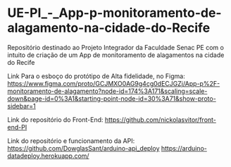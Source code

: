 # UE-PI_-_App-p-monitoramento-de-alagamento-na-cidade-do-Recife
Repositório destinado ao Projeto Integrador da Faculdade Senac PE com o intuito de criação de um App de monitoramento de alagamentos na cidade do Recife

Link Para o esboço do protótipo de Alta fidelidade, no Figma: https://www.figma.com/proto/GCJMXO0AG9g4cg0dECJGZj/App-p%2F-monitoramento-de-alagamento?node-id=174%3A171&scaling=scale-down&page-id=0%3A1&starting-point-node-id=30%3A71&show-proto-sidebar=1

Link do repositório do Front-End: https://github.com/nickolasvitor/front-end-PI

Link do repositório e funcionamento da API: 
      https://github.com/DowglasSant/arduino-api_deploy
      https://arduino-datadeploy.herokuapp.com/
